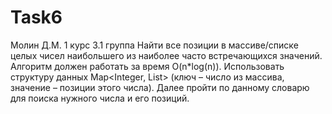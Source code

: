 # Task6
Молин Д.М. 1 курс 3.1 группа
Найти все позиции в массиве/списке целых чисел наибольшего из наиболее часто встречающихся значений. Алгоритм должен работать за время O(n*log(n)). Использовать структуру данных Map<Integer, List<Integer>> (ключ – число из массива, значение – позиции этого числа). Далее пройти по данному словарю для поиска нужного числа и его позиций.
